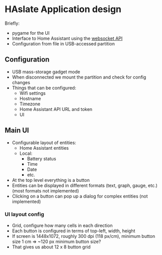 # HAslate Application design

Briefly:

* pygame for the UI
* Interface to Home Assistant using the [websocket API]
* Configuration from file in USB-accessed partition

## Configuration

* USB mass-storage gadget mode
* When disconnected we mount the partition and check for config changes
* Things that can be configured:
  * Wifi settings
  * Hostname
  * Timezone
  * Home Assistant API URL and token
  * UI

## Main UI

* Configurable layout of entities:
  * Home Assistant entities
  * Local:
    * Battery status
    * Time
    * Date
    * etc.
* At the top level everything is a button
* Entities can be displayed in different formats (text, graph,
  gauge, etc.) (most formats not implemented)
* Clicking on a button can pop up a dialog for complex entities (not implemented)

### UI layout config

* Grid, configure how many cells in each direction
* Each button is configured in terms of top-left, width, height
* If screen is 1448x1072, roughly 300 dpi (118 px/cm), minimum button
  size 1 cm => ~120 px minimum button size?
* That gives us about 12 x 8 button grid

[websocket API]: https://developers.home-assistant.io/docs/api/websocket/
